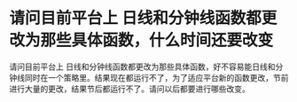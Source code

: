 # 请问目前平台上 日线和分钟线函数都更改为那些具体函数，什么时间还要改变

请问目前平台上 日线和分钟线函数都更改为那些具体函数，好不容易能日线和分钟线同时在一个策略里。结果现在都运行不了，为了适应平台新的函数更改，节前进行大量的更改，结果节后都运行不了。请问以后都要进行哪些改变。